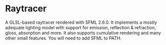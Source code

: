 # Raytracer
 A GLSL-based raytracer rendered with SFML 2.6.0. It implements a mostly adequate lighting model with support for emission, reflection & refraction, gloss, absorption and more. It also supports cumulative rendering and many other small features. You will need to add SFML to PATH.
